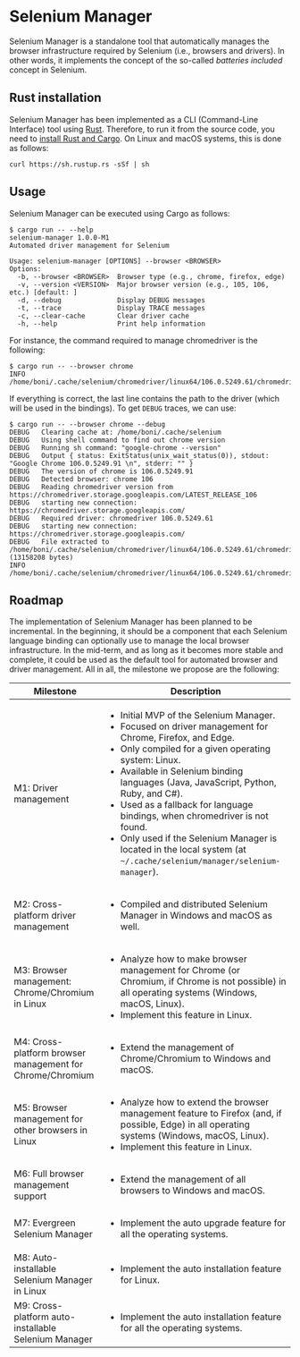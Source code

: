 # Selenium Manager

Selenium Manager is a standalone tool that automatically manages the browser infrastructure required by Selenium (i.e., browsers and drivers). In other words, it implements the concept of the so-called _batteries included_ concept in Selenium.

## Rust installation
Selenium Manager has been implemented as a CLI (Command-Line Interface) tool using [Rust](https://www.rust-lang.org/). Therefore, to run it from the source code, you need to [install Rust and Cargo](https://doc.rust-lang.org/cargo/getting-started/installation.html). On Linux and macOS systems, this is done as follows:

```
curl https://sh.rustup.rs -sSf | sh
```

## Usage
Selenium Manager can be executed using Cargo as follows:

```
$ cargo run -- --help
selenium-manager 1.0.0-M1
Automated driver management for Selenium

Usage: selenium-manager [OPTIONS] --browser <BROWSER>
Options:
  -b, --browser <BROWSER>  Browser type (e.g., chrome, firefox, edge)
  -v, --version <VERSION>  Major browser version (e.g., 105, 106, etc.) [default: ]
  -d, --debug              Display DEBUG messages
  -t, --trace              Display TRACE messages
  -c, --clear-cache        Clear driver cache
  -h, --help               Print help information
```

For instance, the command required to manage chromedriver is the following:

```
$ cargo run -- --browser chrome
INFO	/home/boni/.cache/selenium/chromedriver/linux64/106.0.5249.61/chromedriver
```
If everything is correct, the last line contains the path to the driver (which will be used in the bindings). To get `DEBUG` traces, we can use:

```
$ cargo run -- --browser chrome --debug
DEBUG	Clearing cache at: /home/boni/.cache/selenium
DEBUG	Using shell command to find out chrome version
DEBUG	Running sh command: "google-chrome --version"
DEBUG	Output { status: ExitStatus(unix_wait_status(0)), stdout: "Google Chrome 106.0.5249.91 \n", stderr: "" }
DEBUG	The version of chrome is 106.0.5249.91
DEBUG	Detected browser: chrome 106
DEBUG	Reading chromedriver version from https://chromedriver.storage.googleapis.com/LATEST_RELEASE_106
DEBUG	starting new connection: https://chromedriver.storage.googleapis.com/
DEBUG	Required driver: chromedriver 106.0.5249.61
DEBUG	starting new connection: https://chromedriver.storage.googleapis.com/
DEBUG	File extracted to /home/boni/.cache/selenium/chromedriver/linux64/106.0.5249.61/chromedriver (13158208 bytes)
INFO	/home/boni/.cache/selenium/chromedriver/linux64/106.0.5249.61/chromedriver
```

## Roadmap
The implementation of Selenium Manager has been planned to be incremental. In the beginning, it should be a component that each Selenium language binding can optionally use to manage the local browser infrastructure. In the mid-term, and as long as it becomes more stable and complete, it could be used as the default tool for automated browser and driver management. All in all, the milestone we propose are the following:

| **Milestone**                                             | **Description**                                                                                                                                                                                                                                                                                                                                                                                                                                                                                    |
|-----------------------------------------------------------|----------------------------------------------------------------------------------------------------------------------------------------------------------------------------------------------------------------------------------------------------------------------------------------------------------------------------------------------------------------------------------------------------------------------------------------------------------------------------------------------------|
| M1: Driver management                                     | <ul><li>Initial MVP of the Selenium Manager.</li> <li>Focused on driver management for Chrome, Firefox, and Edge.</li> <li>Only compiled for a given operating system: Linux.</li> <li>Available in Selenium binding languages (Java, JavaScript, Python, Ruby, and C#).</li> <li>Used as a fallback for language bindings, when chromedriver is not found.</li> <li>Only used if the Selenium Manager is located in the local system (at `~/.cache/selenium/manager/selenium-manager`).</li></ul> |
| M2: Cross-platform driver management                      | <ul><li>Compiled and distributed Selenium Manager in Windows and macOS as well.</li></ul>                                                                                                                                                                                                                                                                                                                                                                                                          |
| M3: Browser management: Chrome/Chromium in Linux          | <ul><li>Analyze how to make browser management for Chrome (or Chromium, if Chrome is not possible) in all operating systems (Windows, macOS, Linux).</li> <li>Implement this feature in Linux.</li></ul>                                                                                                                                                                                                                                                                                           |
| M4: Cross-platform browser management for Chrome/Chromium | <ul><li>Extend the management of Chrome/Chromium to Windows and macOS.</li></ul>                                                                                                                                                                                                                                                                                                                                                                                                                   |
| M5: Browser management for other browsers in Linux        | <ul><li>Analyze how to extend the browser management feature to Firefox (and, if possible, Edge) in all operating systems (Windows, macOS, Linux). <li>Implement this feature in Linux.</li></ul>                                                                                                                                                                                                                                                                                                  |
| M6: Full browser management support                       | <ul><li>Extend the management of all browsers to Windows and macOS.</li></ul>                                                                                                                                                                                                                                                                                                                                                                                                                      |
| M7: Evergreen Selenium Manager                            | <ul><li>Implement the auto upgrade feature for all the operating systems.</li></ul>                                                                                                                                                                                                                                                                                                                                                                                                                |
| M8: Auto-installable Selenium Manager in Linux            | <ul><li>Implement the auto installation feature for Linux.</li></ul>                                                                                                                                                                                                                                                                                                                                                                                                                               |
| M9: Cross-platform auto-installable Selenium Manager      | <ul><li>Implement the auto installation feature for all the operating systems.</li></ul>                                                                                                                                                                                                                                                                                                                                                                                                           |

